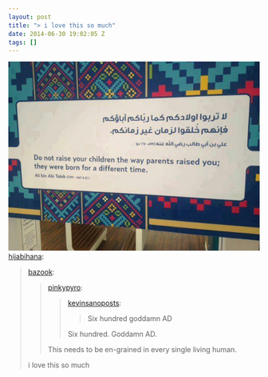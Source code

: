 ```yaml
---
layout: post
title: "> i love this so much"
date: 2014-06-30 19:02:05 Z
tags: []
---
```

![](/media/2014/06/90375579361.jpg)
[hijabihana](http://hijabihana.tumblr.com/post/72208937976/bazook-pinkypyro-kevinsanoposts-six):

> [bazook](http://bazook.tumblr.com/post/71682651521/pinkypyro-kevinsanoposts-six-hundred):
> 
> > [pinkypyro](http://pinkypyro.tumblr.com/post/64963545653/kevinsanoposts-six-hundred-goddamn-ad-six):
> > 
> > > [kevinsanoposts](http://kevinsanoposts.tumblr.com/post/64945447194/six-hundred-goddamn-ad):
> > > 
> > > > Six hundred goddamn AD
> > > 
> > > Six hundred. Goddamn AD.
> > 
> > This needs to be en-grained in every single living human.
> 
> i love this so much
